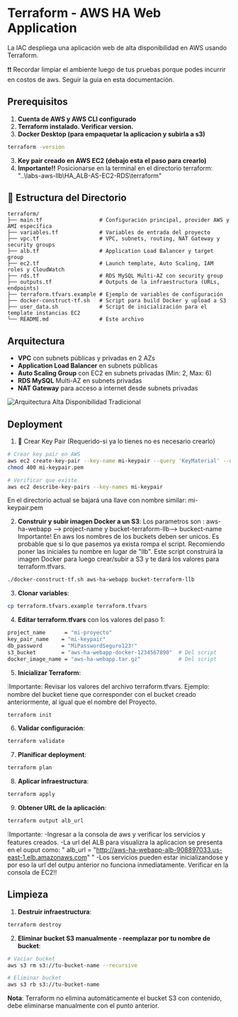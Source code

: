 # Terraform - AWS HA Web Application

La IAC despliega una aplicación web de alta disponibilidad en AWS usando Terraform.

❗❗ Recordar limpiar el ambiente luego de tus pruebas porque podes incurrir en costos de aws. Seguir la guia en esta documentación.


## Prerequisitos

1. **Cuenta de AWS y AWS CLI configurado**
2. **Terraform instalado. Verificar version.**
3. **Docker Desktop (para empaquetar la aplicacion y subirla a s3)**

```bash
terraform -version
```

3. **Key pair creado en AWS EC2 (debajo esta el paso para crearlo)**
4. **Importante!!**
Posicionarse en la terminal en el directorio terraform: "..\labs-aws-llb\HA_ALB-AS-EC2-RDS\terraform"

## 📁 Estructura del Directorio

```
terraform/
├── main.tf                  # Configuración principal, provider AWS y AMI específica
├── variables.tf             # Variables de entrada del proyecto
├── vpc.tf                   # VPC, subnets, routing, NAT Gateway y security groups
├── alb.tf                   # Application Load Balancer y target group
├── ec2.tf                   # Launch template, Auto Scaling, IAM roles y CloudWatch
├── rds.tf                   # RDS MySQL Multi-AZ con security group
├── outputs.tf               # Outputs de la infraestructura (URLs, endpoints)
├── terraform.tfvars.example # Ejemplo de variables de configuración
├── docker-construct-tf.sh   # Script para build Docker y upload a S3
├── user_data.sh             # Script de inicialización para el template instancias EC2
└── README.md                # Este archivo
```

## Arquitectura

- **VPC** con subnets públicas y privadas en 2 AZs
- **Application Load Balancer** en subnets públicas
- **Auto Scaling Group** con EC2 en subnets privadas (Min: 2, Max: 6)
- **RDS MySQL** Multi-AZ en subnets privadas
- **NAT Gateway** para acceso a internet desde subnets privadas

![Arquitectura Alta Disponibilidad Tradicional](recursos/ELB-AS-RDS.png)


## Deployment

1. 🔑 Crear Key Pair (Requerido-si ya lo tienes no es necesario crearlo)

```bash
# Crear key pair en AWS
aws ec2 create-key-pair --key-name mi-keypair --query 'KeyMaterial' --output text > mi-keypair.pem
chmod 400 mi-keypair.pem

# Verificar que existe
aws ec2 describe-key-pairs --key-names mi-keypair
```
En el directorio actual se bajará una llave con nombre similar: mi-keypair.pem

2. **Construir y subir imagen Docker a un S3**:
Los parametros son : aws-ha-webapp --> project-name y bucket-terraform-llb--> buckect-name
Importante! En aws los nombres de los buckets deben ser unicos. Es probable que si lo que pasemos ya exista rompa el script. Recomiendo poner las iniciales tu nombre en lugar de "llb".
Este script construirá la imagen Docker para luego crear/subir a S3 y te dará los valores para terraform.tfvars.

```bash
./docker-construct-tf.sh aws-ha-webapp bucket-terraform-llb
```

3. **Clonar variables**:
```bash
cp terraform.tfvars.example terraform.tfvars
```

4. **Editar terraform.tfvars** con los valores del paso 1:
```bash
project_name      = "mi-proyecto"
key_pair_name    = "mi-keypair"
db_password      = "MiPasswordSeguro123!"
s3_bucket        = "aws-ha-webapp-docker-1234567890"  # Del script
docker_image_name = "aws-ha-webapp.tar.gz"            # Del script
```

5. **Inicializar Terraform**:

❕Importante: Revisar los valores del archivo terraform.tfvars. Ejemplo: nombre del bucket tiene que corresponder con el bucket creado anteriormente, al igual que el nombre del Proyecto.

```bash
terraform init
```

6. **Validar configuración**:
```bash
terraform validate
```

7. **Planificar deployment**:
```bash
terraform plan
```

8. **Aplicar infraestructura**:
```bash
terraform apply
```

9. **Obtener URL de la aplicación**:
```bash
terraform output alb_url
```
❕Importante: 
    -Ingresar a la consola de aws y verificar los servicios y features creados.
    -La url del ALB para visualizra la aplicacion se presenta en el ouput como:
        " alb_url = "http://aws-ha-webapp-alb-908897033.us-east-1.elb.amazonaws.com" "
    -Los servicios pueden estar inicializandose y por eso la url del outpu anterior no funciona inmediatamente. Verificar en la consola de EC2!!

## Limpieza

1. **Destruir infraestructura**:
```bash
terraform destroy
```

2. **Eliminar bucket S3 manualmente -  reemplazar por tu nombre de bucket**:
```bash
# Vaciar bucket
aws s3 rm s3://tu-bucket-name --recursive

# Eliminar bucket 
aws s3 rb s3://tu-bucket-name
```

**Nota**: Terraform no elimina automáticamente el bucket S3 con contenido, debe eliminarse manualmente con el punto anterior.

